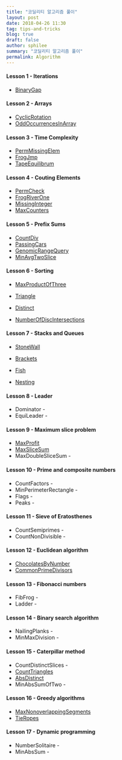 ```yaml
---
title: "코딜리티 알고리즘 풀이" 
layout: post 
date: 2018-04-26 11:30 
tag: tips-and-tricks 
blog: true 
draft: false 
author: sphilee 
summary: "코딜리티 알고리즘 풀이" 
permalink: Algorithm 
---
```

#### Lesson 1 - Iterations
- [BinaryGap](https://gist.github.com/sphilee/1568a261e4740d56072242ab6b943c43)

#### Lesson 2 - Arrays
- [CyclicRotation](https://gist.github.com/sphilee/4e20c6b67045a16c3f26e1b3dbdd1717)
- [OddOccurrencesInArray](https://gist.github.com/sphilee/37506d8b29a9a663c17038d29343b9d0)

#### Lesson 3 - Time Complexity
- [PermMissingElem](https://gist.github.com/sphilee/863bbf452d79bc302eb59176ea69ba96)
- [FrogJmp](https://gist.github.com/sphilee/b84e8ce6651c03449e6b62d14f4a63b8)
- [TapeEquilibrum](https://gist.github.com/sphilee/681f60f4dae3053e8ec2843bcab36c31)

#### Lesson 4 - Couting Elements
- [PermCheck](https://gist.github.com/sphilee/d2ad03dcea0c461b65d9baa88638f4b0) 
- [FrogRiverOne](https://gist.github.com/sphilee/d186fe245b5738f478d702342ee6a691)
- [MissingInteger](https://gist.github.com/sphilee/b8d4803d53438a4bdcc816809508b9f6)
- [MaxCounters](https://gist.github.com/sphilee/ca62efed8230246edc59dc1c78b196c8) 

#### Lesson 5 - Prefix Sums
- [CountDiv](https://gist.github.com/sphilee/04dc9d071ae7f17009b696e0127337ba)
- [PassingCars](https://gist.github.com/sphilee/25cf0397f7768a1587183ee42f747e4c) 
- [GenomicRangeQuery](https://gist.github.com/sphilee/3cddb4509d3da43ed4eb72415c248a81) 
- [MinAvgTwoSlice](https://gist.github.com/sphilee/e97cca79147ef044eb6530602249c64a) 

#### Lesson 6 - Sorting

- [MaxProductOfThree](https://gist.github.com/sphilee/3bf24eb4bf5847aeeeda0aa5bfa35400) 

- [Triangle](https://gist.github.com/sphilee/5f96214c5b3d3da0ba596f7fdeb07ef1) 
- [Distinct](https://gist.github.com/sphilee/a444f53929edf9f8aac0e264c3f8d869) 
- [NumberOfDiscIntersections](https://gist.github.com/sphilee/9bcf216032af2c6e77bceb728e5cf55a) 

#### Lesson 7 - Stacks and Queues

- [StoneWall](https://gist.github.com/sphilee/d408a910452ed799dfba9d73544d3e36)

- [Brackets](https://gist.github.com/sphilee/8c43ebe53f8cb91ef0e4fd36adc1c5a5)
- [Fish](https://gist.github.com/sphilee/508bc361e6b85477c06ebdc3abe83c37)
- [Nesting](https://gist.github.com/sphilee/b9ec680063f1641bf2e82d018b72e9e4)

#### Lesson 8 - Leader
- Dominator -
- EquiLeader - 

#### Lesson 9 - Maximum slice problem
- [MaxProfit](https://gist.github.com/sphilee/eb622442d647758052108751456dd722) 
- [MaxSliceSum](https://gist.github.com/sphilee/ee6f465edf5d5474b03f2929f065ff1e) 
- MaxDoubleSliceSum -

#### Lesson 10 - Prime and composite numbers
- CountFactors -
- MinPerimeterRectangle - 
- Flags - 
- Peaks - 

#### Lesson 11 - Sieve of Eratosthenes
- CountSemiprimes -
- CountNonDivisible -

#### Lesson 12 - Euclidean algorithm
- [ChocolatesByNumber](https://gist.github.com/sphilee/552af7b395ea755cddf26df593e91c49) 
- [CommonPrimeDivisors](https://gist.github.com/sphilee/4cec791e14b70b500303c3e07113085e) 

#### Lesson 13 - Fibonacci numbers
- FibFrog -
- Ladder -

#### Lesson 14 - Binary search algorithm
- NailingPlanks - 
- MinMaxDivision - 

#### Lesson 15 - Caterpillar method
- CountDistinctSlices - 
- [CountTriangles](https://gist.github.com/sphilee/f2b561e51505c18c136680f848022e83) 
- [AbsDistinct](https://gist.github.com/sphilee/9f9b2001dad63fd2f51a7195d9cf6083) 
- MinAbsSumOfTwo -

#### Lesson 16 - Greedy algorithms
- [MaxNonoverlappingSegments](https://gist.github.com/sphilee/12ff3da8417334163523f8c1ad48d721) 
- [TieRopes](https://gist.github.com/sphilee/34cf9ce9ac8e9670103f2df5596c3488) 

#### Lesson 17 - Dynamic programming
- NumberSolitaire -
- MinAbsSum -